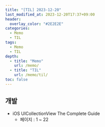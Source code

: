 ```yaml
---
title: "[TIL] 2023-12-20"
last_modified_at: 2023-12-20T17:37+09:00
header:
  overlay_color: "#2E2E2E"
categories:
  - Memo
  - TIL
tags:
  - Memo
  - TIL
depth:
  - title: "Memo"
    url: /memo/
  - title: "TIL"
    url: /memo/til/
toc: false
---
```


## 개발

- iOS UICollectionView The Complete Guide
  - 페이지 : 1 ~ 22
